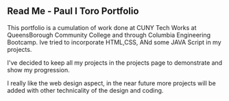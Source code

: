 ## Read Me - Paul I Toro Portfolio
This portfolio is a cumulation of work done at CUNY Tech Works at QueensBorough Community College and through Columbia Engineering Bootcamp.
Ive tried to incorporate HTML,CSS, ANd some JAVA Script in my projects. 

I've decided to keep all my projects in the projects page to demonstrate and show my progression.

I really like the web design aspect, in the near future more projects will be added with other technicality of the design and coding.
